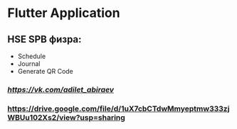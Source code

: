 # Flutter Application
## HSE SPB физра:

- Schedule
- Journal
- Generate QR Code

### *https://vk.com/adilet_abiraev*

### https://drive.google.com/file/d/1uX7cbCTdwMmyeptmw333zjWBUu102Xs2/view?usp=sharing